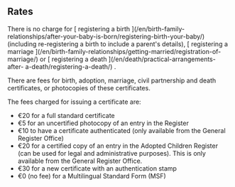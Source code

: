 ##  Rates

There is no charge for [ registering a birth ](/en/birth-family-
relationships/after-your-baby-is-born/registering-birth-your-baby/) (including
re-registering a birth to include a parent's details), [ registering a
marriage ](/en/birth-family-relationships/getting-married/registration-of-
marriage/) or [ registering a death ](/en/death/practical-arrangements-after-
a-death/registering-a-death/) .

There are fees for birth, adoption, marriage, civil partnership and death
certificates, or photocopies of these certificates.

The fees charged for issuing a certificate are:

  * €20 for a full standard certificate 
  * €5 for an uncertified photocopy of an entry in the Register 
  * €10 to have a certificate authenticated (only available from the General Register Office) 
  * €20 for a certified copy of an entry in the Adopted Children Register (can be used for legal and administrative purposes). This is only available from the General Register Office. 
  * €30 for a new certificate with an authentication stamp 
  * €0 (no fee) for a Multilingual Standard Form (MSF) 
